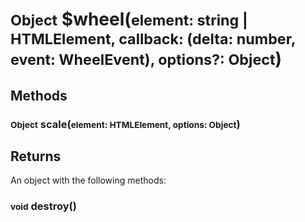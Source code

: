 # <small>Object</small> $wheel(<small>element: string | HTMLElement, callback: (delta: number, event: WheelEvent), options?: Object</small>)
## Methods
### <small>Object</small> scale(<small>element: HTMLElement, options: Object</small>)
## Returns
An object with the following methods:
### <small>void</small> destroy()